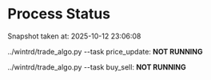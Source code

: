 # Process Status

Snapshot taken at: 2025-10-12 23:06:08

../wintrd/trade_algo.py --task price_update: **NOT RUNNING**

../wintrd/trade_algo.py --task buy_sell: **NOT RUNNING**

